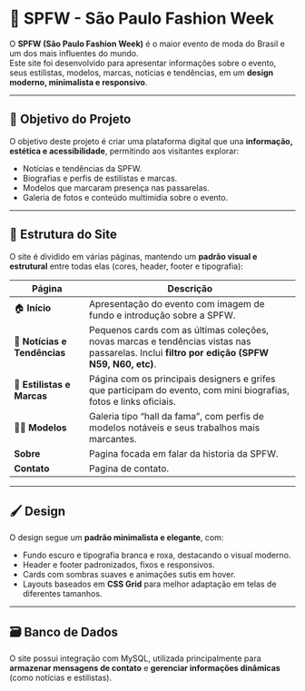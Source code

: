 # 🌆 SPFW - São Paulo Fashion Week

O **SPFW (São Paulo Fashion Week)** é o maior evento de moda do Brasil e um dos mais influentes do mundo.  
Este site foi desenvolvido para apresentar informações sobre o evento, seus estilistas, modelos, marcas, notícias e tendências, em um **design moderno, minimalista e responsivo**.

---

## 🧠 Objetivo do Projeto

O objetivo deste projeto é criar uma plataforma digital que una **informação, estética e acessibilidade**, permitindo aos visitantes explorar:
- Notícias e tendências da SPFW.
- Biografias e perfis de estilistas e marcas.
- Modelos que marcaram presença nas passarelas.
- Galeria de fotos e conteúdo multimídia sobre o evento.

---

## 🧩 Estrutura do Site

O site é dividido em várias páginas, mantendo um **padrão visual e estrutural** entre todas elas (cores, header, footer e tipografia):

| Página | Descrição |
|--------|------------|
| 🏠 **Início** | Apresentação do evento com imagem de fundo e introdução sobre a SPFW. |
| 📰 **Notícias e Tendências** | Pequenos cards com as últimas coleções, novas marcas e tendências vistas nas passarelas. Inclui **filtro por edição (SPFW N59, N60, etc)**. |
| 👗 **Estilistas e Marcas** | Página com os principais designers e grifes que participam do evento, com mini biografias, fotos e links oficiais. |
| 🧍‍♀️ **Modelos** | Galeria tipo “hall da fama”, com perfis de modelos notáveis e seus trabalhos mais marcantes. |
|  **Sobre** |Pagina focada em falar da historia da SPFW. |
|  **Contato** | Pagina de contato. |


---

## 🖌️ Design

O design segue um **padrão minimalista e elegante**, com:
- Fundo escuro e tipografia branca e roxa, destacando o visual moderno.  
- Header e footer padronizados, fixos e responsivos.  
- Cards com sombras suaves e animações sutis em hover.  
- Layouts baseados em **CSS Grid** para melhor adaptação em telas de diferentes tamanhos.

---

## 🗃️ Banco de Dados

O site possui integração com MySQL, utilizada principalmente para **armazenar mensagens de contato** e **gerenciar informações dinâmicas** (como notícias e estilistas).
